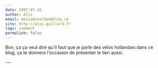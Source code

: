 ```yaml
---
date: 2007-07-16
author: Alix
email: meinamsterdam@blog.re
site: http://alix.guillard.fr
tags: comment
permalink: false
---
```


<p>
Bon, ça ça veut dire qu'il faut que je parle des vélos hollandais dans ce blog, ça te donnera l'occasion de présenter le tien aussi.
</p>
---